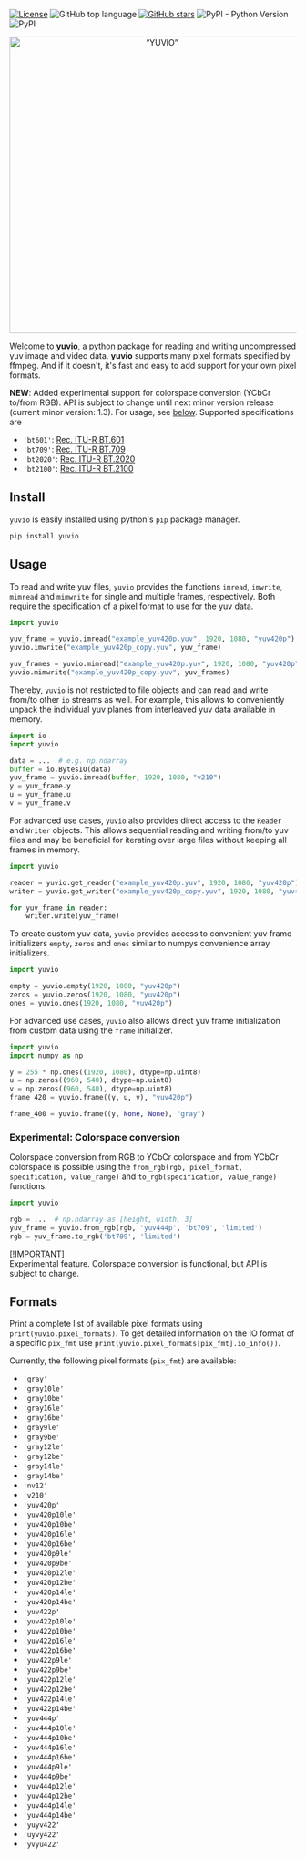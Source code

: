 [![License](https://img.shields.io/github/license/labradon/yuvio)](https://opensource.org/licenses/MIT)
![GitHub top language](https://img.shields.io/github/languages/top/labradon/yuvio)
[![GitHub stars](https://img.shields.io/github/stars/labradon/yuvio)](https://github.com/labradon/yuvio/stargazers)
![PyPI - Python Version](https://img.shields.io/pypi/pyversions/yuvio)
![PyPI](https://img.shields.io/pypi/v/yuvio)

<div align="center">
    <img align="center" src="https://github.com/labradon/yuvio/blob/main/logo.png?raw=true" width="520" alt=“YUVIO” />
</div>

Welcome to **yuvio**, a python package for reading and writing uncompressed yuv
image and video data. **yuvio** supports many pixel formats specified by ffmpeg.
And if it doesn't, it's fast and easy to add support for your own pixel formats.

**NEW**: Added experimental support for colorspace conversion (YCbCr to/from RGB). API is subject to change until next minor version release (current minor version: 1.3). For usage, see [below](#usage). Supported specifications are
* `'bt601'`: [Rec. ITU-R BT.601](https://www.itu.int/rec/R-REC-BT.601)
* `'bt709'`: [Rec. ITU-R BT.709](https://www.itu.int/rec/R-REC-BT.709)
* `'bt2020'`: [Rec. ITU-R BT.2020](https://www.itu.int/rec/R-REC-BT.2020)
* `'bt2100'`: [Rec. ITU-R BT.2100](https://www.itu.int/rec/R-REC-BT.2100)

## Install

`yuvio` is easily installed using python's `pip` package manager.

```sh
pip install yuvio
```

## Usage
To read and write yuv files, `yuvio` provides the functions `imread`, `imwrite`, `mimread` and
`mimwrite` for single and multiple frames, respectively. Both require the specification of a
pixel format to use for the yuv data.

```python
import yuvio

yuv_frame = yuvio.imread("example_yuv420p.yuv", 1920, 1080, "yuv420p")
yuvio.imwrite("example_yuv420p_copy.yuv", yuv_frame)

yuv_frames = yuvio.mimread("example_yuv420p.yuv", 1920, 1080, "yuv420p")
yuvio.mimwrite("example_yuv420p_copy.yuv", yuv_frames)
```

Thereby, `yuvio` is not restricted to file objects and can read and write from/to other `io` 
streams as well. For example, this allows to conveniently unpack the individual yuv planes from 
interleaved yuv data available in memory.

```python
import io
import yuvio

data = ...  # e.g. np.ndarray
buffer = io.BytesIO(data)
yuv_frame = yuvio.imread(buffer, 1920, 1080, "v210")
y = yuv_frame.y
u = yuv_frame.u
v = yuv_frame.v
```

For advanced use cases, `yuvio` also provides direct access to the `Reader` and `Writer` objects.
This allows sequential reading and writing from/to yuv files and may be beneficial for iterating
over large files without keeping all frames in memory.

```python
import yuvio

reader = yuvio.get_reader("example_yuv420p.yuv", 1920, 1080, "yuv420p")
writer = yuvio.get_writer("example_yuv420p_copy.yuv", 1920, 1080, "yuv420p")

for yuv_frame in reader:
    writer.write(yuv_frame)
```

To create custom yuv data, `yuvio` provides access to convenient yuv frame
initializers `empty`, `zeros` and `ones` similar to numpys convenience array
initializers.

```python
import yuvio

empty = yuvio.empty(1920, 1080, "yuv420p")
zeros = yuvio.zeros(1920, 1080, "yuv420p")
ones = yuvio.ones(1920, 1080, "yuv420p")
```

For advanced use cases, `yuvio` also allows direct yuv frame initialization
from custom data using the `frame` initializer.
```python
import yuvio
import numpy as np

y = 255 * np.ones((1920, 1080), dtype=np.uint8)
u = np.zeros((960, 540), dtype=np.uint8)
v = np.zeros((960, 540), dtype=np.uint8)
frame_420 = yuvio.frame((y, u, v), "yuv420p")

frame_400 = yuvio.frame((y, None, None), "gray")
```

### Experimental: Colorspace conversion

Colorspace conversion from RGB to YCbCr colorspace and from YCbCr colorspace is possible using the `from_rgb(rgb, pixel_format, specification, value_range)` and `to_rgb(specification, value_range)` functions.
```python
import yuvio

rgb = ...  # np.ndarray as [height, width, 3]
yuv_frame = yuvio.from_rgb(rgb, 'yuv444p', 'bt709', 'limited')
rgb = yuv_frame.to_rgb('bt709', 'limited')
```

[!IMPORTANT]  
Experimental feature. Colorspace conversion is functional, but API is subject to change.

## Formats

Print a complete list of available pixel formats using `print(yuvio.pixel_formats)`.
To get detailed information on the IO format of a specific `pix_fmt` use
`print(yuvio.pixel_formats[pix_fmt].io_info())`.

Currently, the following pixel formats (`pix_fmt`) are available:
* `'gray'`
* `'gray10le'`
* `'gray10be'`
* `'gray16le'`
* `'gray16be'`
* `'gray9le'`
* `'gray9be'`
* `'gray12le'`
* `'gray12be'`
* `'gray14le'`
* `'gray14be'`
* `'nv12'`
* `'v210'`
* `'yuv420p'`
* `'yuv420p10le'`
* `'yuv420p10be'`
* `'yuv420p16le'`
* `'yuv420p16be'`
* `'yuv420p9le'`
* `'yuv420p9be'`
* `'yuv420p12le'`
* `'yuv420p12be'`
* `'yuv420p14le'`
* `'yuv420p14be'`
* `'yuv422p'`
* `'yuv422p10le'`
* `'yuv422p10be'`
* `'yuv422p16le'`
* `'yuv422p16be'`
* `'yuv422p9le'`
* `'yuv422p9be'`
* `'yuv422p12le'`
* `'yuv422p12be'`
* `'yuv422p14le'`
* `'yuv422p14be'`
* `'yuv444p'`
* `'yuv444p10le'`
* `'yuv444p10be'`
* `'yuv444p16le'`
* `'yuv444p16be'`
* `'yuv444p9le'`
* `'yuv444p9be'`
* `'yuv444p12le'`
* `'yuv444p12be'`
* `'yuv444p14le'`
* `'yuv444p14be'`
* `'yuyv422'`
* `'uyvy422'`
* `'yvyu422'`

